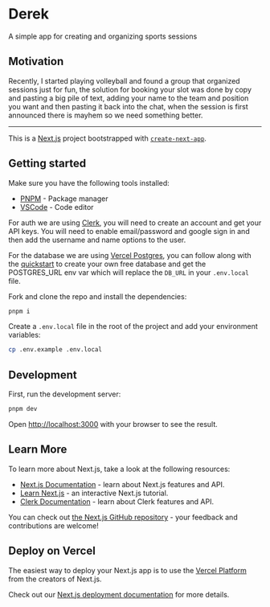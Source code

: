 # Derek

A simple app for creating and organizing sports sessions

## Motivation

Recently, I started playing volleyball and found a group that organized sessions just for fun, the solution for booking your slot was done by copy and pasting a big pile of text, adding your name to the team and position you want and then pasting it back into the chat, when the session is first announced there is mayhem so we need something better.

---

This is a [Next.js](https://nextjs.org/) project bootstrapped with [`create-next-app`](https://github.com/vercel/next.js/tree/canary/packages/create-next-app).

## Getting started

Make sure you have the following tools installed:

- [PNPM](https://pnpm.io/) - Package manager
- [VSCode](https://code.visualstudio.com/) - Code editor

For auth we are using [Clerk](https://clerk.com/), you will need to create an account and get your API keys.
You will need to enable email/password and google sign in and then add the username and name options to the user.

For the database we are using [Vercel Postgres](https://vercel.com/docs/storage/vercel-postgres), you can follow along with the [quickstart](https://vercel.com/docs/storage/vercel-postgres/quickstart#quickstart) to create your own free database and get the POSTGRES_URL env var which will replace the `DB_URL` in your `.env.local` file.

Fork and clone the repo and install the dependencies:

```bash
pnpm i
```

Create a `.env.local` file in the root of the project and add your environment variables:

```bash
cp .env.example .env.local
```

## Development

First, run the development server:

```bash
pnpm dev
```

Open [http://localhost:3000](http://localhost:3000) with your browser to see the result.

## Learn More

To learn more about Next.js, take a look at the following resources:

- [Next.js Documentation](https://nextjs.org/docs) - learn about Next.js features and API.
- [Learn Next.js](https://nextjs.org/learn) - an interactive Next.js tutorial.
- [Clerk Documentation](https://docs.clerk.dev/) - learn about Clerk features and API.

You can check out [the Next.js GitHub repository](https://github.com/vercel/next.js/) - your feedback and contributions are welcome!

## Deploy on Vercel

The easiest way to deploy your Next.js app is to use the [Vercel Platform](https://vercel.com/new?utm_medium=default-template&filter=next.js&utm_source=create-next-app&utm_campaign=create-next-app-readme) from the creators of Next.js.

Check out our [Next.js deployment documentation](https://nextjs.org/docs/deployment) for more details.

